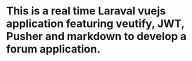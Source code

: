 # This is a real time Laraval vuejs application featuring veutify, JWT, Pusher and markdown to develop a forum application.